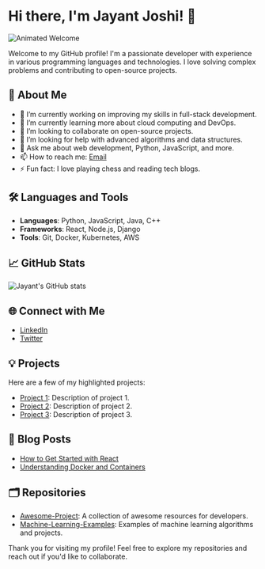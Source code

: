 # Hi there, I'm Jayant Joshi! 👋

![Animated Welcome](https://github.com/Anmol-Baranwal/Cool-GIFs-For-GitHub)

Welcome to my GitHub profile! I'm a passionate developer with experience in various programming languages and technologies. I love solving complex problems and contributing to open-source projects.

## 🌟 About Me

- 🔭 I’m currently working on improving my skills in full-stack development.
- 🌱 I’m currently learning more about cloud computing and DevOps.
- 👯 I’m looking to collaborate on open-source projects.
- 🤔 I’m looking for help with advanced algorithms and data structures.
- 💬 Ask me about web development, Python, JavaScript, and more.
- 📫 How to reach me: [Email](mailto:jayantjoshi001@example.com)
- ⚡ Fun fact: I love playing chess and reading tech blogs.

## 🛠️ Languages and Tools

- **Languages**: Python, JavaScript, Java, C++
- **Frameworks**: React, Node.js, Django
- **Tools**: Git, Docker, Kubernetes, AWS

## 📈 GitHub Stats

![Jayant's GitHub stats](https://github-readme-stats.vercel.app/api?username=JAYANTJOSHI001&show_icons=true&theme=radical)

## 🌐 Connect with Me

- [LinkedIn](https://www.linkedin.com/in/jayantjoshi001)
- [Twitter](https://twitter.com/jayantjoshi001)

## 💡 Projects

Here are a few of my highlighted projects:

- [Project 1](https://github.com/JAYANTJOSHI001/project1): Description of project 1.
- [Project 2](https://github.com/JAYANTJOSHI001/project2): Description of project 2.
- [Project 3](https://github.com/JAYANTJOSHI001/project3): Description of project 3.

## 📝 Blog Posts

- [How to Get Started with React](https://medium.com/@jayantjoshi001/how-to-get-started-with-react)
- [Understanding Docker and Containers](https://medium.com/@jayantjoshi001/understanding-docker-and-containers)

## 🗂️ Repositories

- [Awesome-Project](https://github.com/JAYANTJOSHI001/awesome-project): A collection of awesome resources for developers.
- [Machine-Learning-Examples](https://github.com/JAYANTJOSHI001/machine-learning-examples): Examples of machine learning algorithms and projects.

Thank you for visiting my profile! Feel free to explore my repositories and reach out if you'd like to collaborate.
